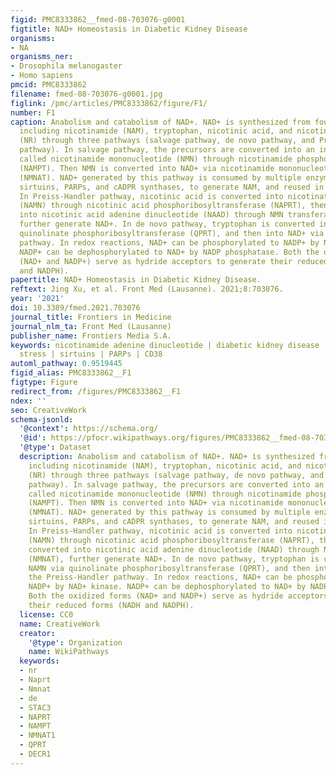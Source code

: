 ```yaml
---
figid: PMC8333862__fmed-08-703076-g0001
figtitle: NAD+ Homeostasis in Diabetic Kidney Disease
organisms:
- NA
organisms_ner:
- Drosophila melanogaster
- Homo sapiens
pmcid: PMC8333862
filename: fmed-08-703076-g0001.jpg
figlink: /pmc/articles/PMC8333862/figure/F1/
number: F1
caption: Anabolism and catabolism of NAD+. NAD+ is synthesized from four precursors
  including nicotinamide (NAM), tryptophan, nicotinic acid, and nicotinamide riboside
  (NR) through three pathways (salvage pathway, de novo pathway, and Preiss-Handler
  pathway). In salvage pathway, the precursors are converted into an intermediate
  called nicotinamide mononucleotide (NMN) through nicotinamide phosphoribosyltransferase
  (NAMPT). Then NMN is converted into NAD+ via nicotinamide mononucleotide adenylyltransferase
  (NMNAT). NAD+ generated by this pathway is consumed by multiple enzymes including
  sirtuins, PARPs, and cADPR synthases, to generate NAM, and reused in salvage pathway.
  In Preiss-Handler pathway, nicotinic acid is converted into nicotinate mononucleotide
  (NAMN) through nicotinic acid phosphoribosyltransferase (NAPRT), then NAMN is converted
  into nicotinic acid adenine dinucleotide (NAAD) through NMN transferase (NMNAT),
  further generate NAD+. In de novo pathway, tryptophan is converted into NAMN via
  quinolinate phosphoribosyltransferase (QPRT), and then into NAD+ via the Preiss-Handler
  pathway. In redox reactions, NAD+ can be phosphorylated to NADP+ by NAD+ kinase.
  NADP+ can be dephosphorylated to NAD+ by NADP phosphatase. Both the oxidized forms
  (NAD+ and NADP+) serve as hydride acceptors to generate their reduced forms (NADH
  and NADPH).
papertitle: NAD+ Homeostasis in Diabetic Kidney Disease.
reftext: Jing Xu, et al. Front Med (Lausanne). 2021;8:703076.
year: '2021'
doi: 10.3389/fmed.2021.703076
journal_title: Frontiers in Medicine
journal_nlm_ta: Front Med (Lausanne)
publisher_name: Frontiers Media S.A.
keywords: nicotinamide adenine dinucleotide | diabetic kidney disease | oxidative
  stress | sirtuins | PARPs | CD38
automl_pathway: 0.9519445
figid_alias: PMC8333862__F1
figtype: Figure
redirect_from: /figures/PMC8333862__F1
ndex: ''
seo: CreativeWork
schema-jsonld:
  '@context': https://schema.org/
  '@id': https://pfocr.wikipathways.org/figures/PMC8333862__fmed-08-703076-g0001.html
  '@type': Dataset
  description: Anabolism and catabolism of NAD+. NAD+ is synthesized from four precursors
    including nicotinamide (NAM), tryptophan, nicotinic acid, and nicotinamide riboside
    (NR) through three pathways (salvage pathway, de novo pathway, and Preiss-Handler
    pathway). In salvage pathway, the precursors are converted into an intermediate
    called nicotinamide mononucleotide (NMN) through nicotinamide phosphoribosyltransferase
    (NAMPT). Then NMN is converted into NAD+ via nicotinamide mononucleotide adenylyltransferase
    (NMNAT). NAD+ generated by this pathway is consumed by multiple enzymes including
    sirtuins, PARPs, and cADPR synthases, to generate NAM, and reused in salvage pathway.
    In Preiss-Handler pathway, nicotinic acid is converted into nicotinate mononucleotide
    (NAMN) through nicotinic acid phosphoribosyltransferase (NAPRT), then NAMN is
    converted into nicotinic acid adenine dinucleotide (NAAD) through NMN transferase
    (NMNAT), further generate NAD+. In de novo pathway, tryptophan is converted into
    NAMN via quinolinate phosphoribosyltransferase (QPRT), and then into NAD+ via
    the Preiss-Handler pathway. In redox reactions, NAD+ can be phosphorylated to
    NADP+ by NAD+ kinase. NADP+ can be dephosphorylated to NAD+ by NADP phosphatase.
    Both the oxidized forms (NAD+ and NADP+) serve as hydride acceptors to generate
    their reduced forms (NADH and NADPH).
  license: CC0
  name: CreativeWork
  creator:
    '@type': Organization
    name: WikiPathways
  keywords:
  - nr
  - Naprt
  - Nmnat
  - de
  - STAC3
  - NAPRT
  - NAMPT
  - NMNAT1
  - QPRT
  - DECR1
---
```

